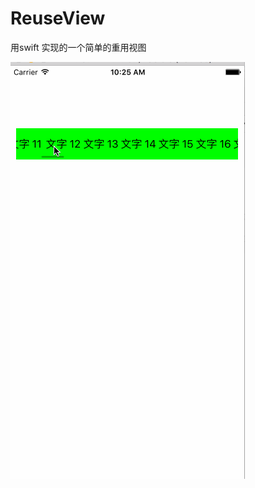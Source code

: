 # ReuseView
用swift 实现的一个简单的重用视图

![image](https://github.com/monkeyfriend123/ResourceGit/blob/master/reuse.gif)
